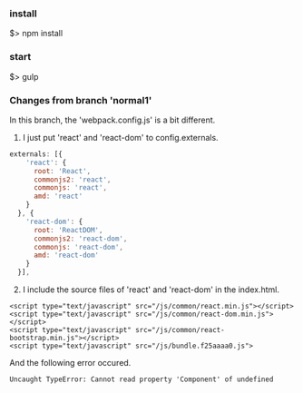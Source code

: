 ### install 
$> npm install

### start
$> gulp

### Changes from branch 'normal1'
In this branch, the 'webpack.config.js' is a bit different.

1. I just put 'react' and 'react-dom' to config.externals. 

```javascript
externals: [{
    'react': {
      root: 'React',
      commonjs2: 'react',
      commonjs: 'react',
      amd: 'react'
    }
  }, {
    'react-dom': {
      root: 'ReactDOM',
      commonjs2: 'react-dom',
      commonjs: 'react-dom',
      amd: 'react-dom'
    }
  }],
```

2. I include the source files of 'react' and 'react-dom' in the index.html.

```
<script type="text/javascript" src="/js/common/react.min.js"></script>
<script type="text/javascript" src="/js/common/react-dom.min.js"></script>
<script type="text/javascript" src="/js/common/react-bootstrap.min.js"></script>
<script type="text/javascript" src="/js/bundle.f25aaaa0.js">
```

And the following error occured.

  ```Uncaught TypeError: Cannot read property 'Component' of undefined```
